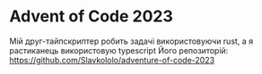 # Advent of Code 2023
Мій друг-тайпскриптер робить задачі використовуючи rust, а я растиканець використовую typescript
Його репозиторій: https://github.com/Slavkololo/adventure-of-code-2023
